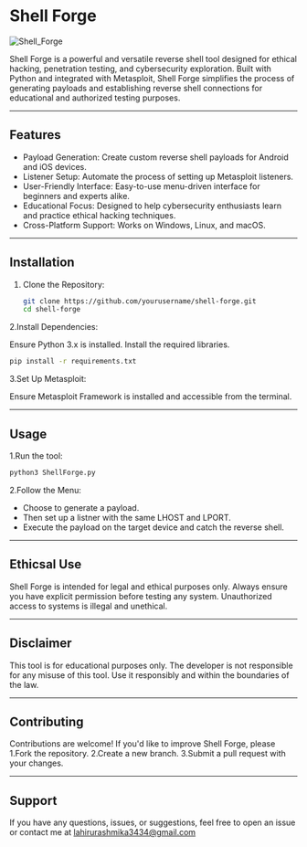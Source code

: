 # Shell Forge

![Shell_Forge](https://github.com/user-attachments/assets/788138b0-2ff7-482c-a81e-7f36382d9ef1)


Shell Forge is a powerful and versatile reverse shell tool designed for ethical hacking, penetration testing, and cybersecurity exploration. Built with Python and integrated with Metasploit, Shell Forge simplifies the process of generating payloads and establishing reverse shell connections for educational and authorized testing purposes.

---

## Features

- Payload Generation: Create custom reverse shell payloads for Android and iOS devices.
- Listener Setup: Automate the process of setting up Metasploit listeners.
- User-Friendly Interface: Easy-to-use menu-driven interface for beginners and experts alike.
- Educational Focus: Designed to help cybersecurity enthusiasts learn and practice ethical hacking techniques.
- Cross-Platform Support: Works on Windows, Linux, and macOS.

---

## Installation

1. Clone the Repository:
   ```bash
   git clone https://github.com/yourusername/shell-forge.git
   cd shell-forge

2.Install Dependencies:

Ensure Python 3.x is installed.
Install the required libraries.
   ```bash
   pip install -r requirements.txt
   ```
3.Set Up Metasploit:
   
Ensure Metasploit Framework is installed and accessible from the terminal.

---

## Usage

1.Run the tool:
```bash
python3 ShellForge.py
```
2.Follow the Menu:
- Choose to generate a payload.
- Then set up a listner with the same LHOST and LPORT.
- Execute the payload on the target device and catch the reverse shell.

---

## Ethicsal Use
Shell Forge is intended for legal and ethical purposes only. Always ensure you have explicit permission before testing any system. Unauthorized access to systems is illegal and unethical.

---

## Disclaimer
This tool is for educational purposes only. The developer is not responsible for any misuse of this tool. Use it responsibly and within the boundaries of the law.

---

## Contributing
Contributions are welcome! If you'd like to improve Shell Forge, please
    1.Fork the repository.
    2.Create a new branch.
    3.Submit a pull request with your changes.

---

## Support
If you have any questions, issues, or suggestions, feel free to open an issue or contact me at lahirurashmika3434@gmail.com
